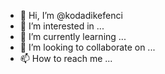 - 👋 Hi, I’m @kodadikefenci
- 👀 I’m interested in ...
- 🌱 I’m currently learning ...
- 💞️ I’m looking to collaborate on ...
- 📫 How to reach me ...

<!---
kodadikefenci/kodadikefenci is a ✨ special ✨ repository because its `README.md` (this file) appears on your GitHub profile.
You can click the Preview link to take a look at your changes.
--->
